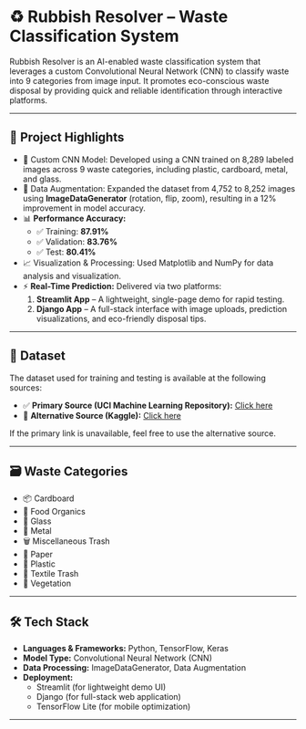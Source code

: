 # ♻️ Rubbish Resolver – Waste Classification System

Rubbish Resolver is an AI-enabled waste classification system that leverages a custom Convolutional Neural Network (CNN) to classify waste into 9 categories from image input. It promotes eco-conscious waste disposal by providing quick and reliable identification through interactive platforms.

---

## 🚀 Project Highlights

- 🧠 Custom CNN Model: Developed using a CNN trained on 8,289 labeled images across 9 waste categories, including plastic, cardboard, metal, and glass.
- 🔄 Data Augmentation: Expanded the dataset from 4,752 to 8,252 images using **ImageDataGenerator** (rotation, flip, zoom), resulting in a 12% improvement in model accuracy.
- 📊 **Performance Accuracy:**
  - ✅ Training: **87.91%**
  - ✅ Validation: **83.76%**
  - ✅ Test: **80.41%**
- 📈 Visualization & Processing: Used Matplotlib and NumPy for data analysis and visualization.
- ⚡ **Real-Time Prediction:** Delivered via two platforms:
  1. **Streamlit App** – A lightweight, single-page demo for rapid testing.
  2. **Django App** – A full-stack interface with image uploads, prediction visualizations, and eco-friendly disposal tips.

---

## 📂 Dataset

The dataset used for training and testing is available at the following sources:

- ✅ **Primary Source (UCI Machine Learning Repository):** [Click here](https://archive.ics.uci.edu/dataset/908/realwaste)
- 🔁 **Alternative Source (Kaggle):** [Click here](https://www.kaggle.com/datasets/luvvalecha/real-waste-dataset)

If the primary link is unavailable, feel free to use the alternative source.

---

## 🗃 Waste Categories

- 📦 Cardboard
- 🥦 Food Organics
- 🍾 Glass  
- 🥫 Metal
- 🗑️ Miscellaneous Trash 
- 📄 Paper 
- 🧴 Plastic
- 🧤 Textile Trash 
- 🍃 Vegetation

---

## 🛠️ Tech Stack

- **Languages & Frameworks:** Python, TensorFlow, Keras
- **Model Type:** Convolutional Neural Network (CNN)
- **Data Processing:** ImageDataGenerator, Data Augmentation
- **Deployment:**
  - Streamlit (for lightweight demo UI)
  - Django (for full-stack web application)
  - TensorFlow Lite (for mobile optimization)
 
---


